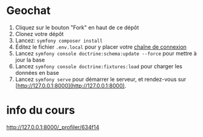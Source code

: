 # Geochat

1. Cliquez sur le bouton "Fork" en haut de ce dépôt
2. Clonez votre dépôt
3. Lancez: `symfony composer install`
5. Éditez le fichier `.env.local` pour y placer votre [chaîne de connexion](https://gregwar.com/bdd/)
6. Lancez `symfony console doctrine:schema:update --force` pour mettre à jour la base
7. Lancez `symfony console doctrine:fixtures:load` pour charger les données en base
8. Lancez `symfony serve` pour démarrer le serveur, et rendez-vous sur [http://127.0.0.1:8000](http://127.0.0.1:8000).

# info du cours

http://127.0.0.1:8000/_profiler/634f14
